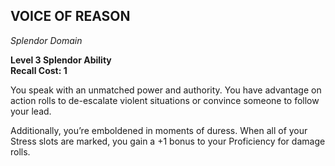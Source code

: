 ## VOICE OF REASON  
_Splendor Domain_

**Level 3 Splendor Ability**  
**Recall Cost: 1**  

You speak with an unmatched power and authority. You have advantage on action rolls to de-escalate violent situations or convince someone to follow your lead.  

Additionally, you’re emboldened in moments of duress. When all of your Stress slots are marked, you gain a +1 bonus to your Proficiency for damage rolls.


